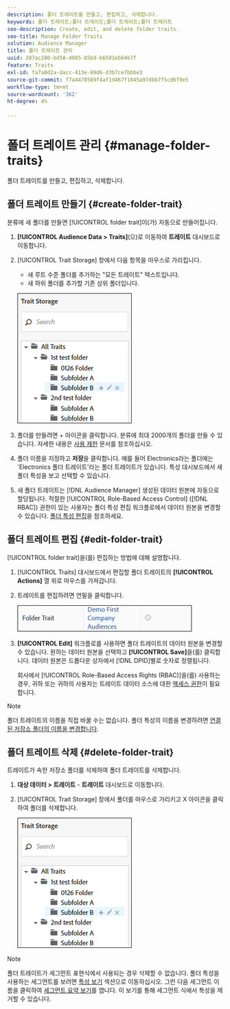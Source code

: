 ```yaml
---
description: 폴더 트레이트를 만들고, 편집하고, 삭제합니다.
keywords: 폴더 트레이트;폴더 트레이트;폴더 트레이트;폴더 트레이트
seo-description: Create, edit, and delete folder traits.
seo-title: Manage Folder Traits
solution: Audience Manager
title: 폴더 트레이트 관리
uuid: 287ac280-bd58-4985-85bd-b6501eb64b7f
feature: Traits
exl-id: fa7a8d2a-dacc-413e-89d6-d3b7ce7bbbe3
source-git-commit: f7a4478589f4af1d467f1045a97dbb7f5cd6f9e5
workflow-type: tm+mt
source-wordcount: '362'
ht-degree: 4%

---
```


# 폴더 트레이트 관리 {#manage-folder-traits}

폴더 트레이트를 만들고, 편집하고, 삭제합니다.

## 폴더 트레이트 만들기 {#create-folder-trait}

분류에 새 폴더를 만들면 [!UICONTROL folder trait]이(가) 자동으로 만들어집니다.

<!-- create-folder-trait.xml -->

1. **[!UICONTROL Audience Data > Traits]**(으)로 이동하여 **트레이트** 대시보드로 이동합니다.
1. [!UICONTROL Trait Storage] 창에서 다음 항목을 마우스로 가리킵니다.

   * 새 루트 수준 폴더를 추가하는 &quot;모든 트레이트&quot; 텍스트입니다.
   * 새 하위 폴더를 추가할 기존 상위 폴더입니다.

   ![](assets/folder_traits_create.PNG)

1. 폴더를 만들려면 + 아이콘을 클릭합니다. 분류에 최대 2000개의 폴더를 만들 수 있습니다. 자세한 내용은 [사용 제한](../../features/administration/usage-limits.md) 문서를 참조하십시오.
1. 폴더 이름을 지정하고 **저장**&#x200B;을 클릭합니다. 예를 들어 Electronics라는 폴더에는 &#39;Electronics 폴더 트레이트&#39;라는 폴더 트레이트가 있습니다. 특성 대시보드에서 새 폴더 특성을 보고 선택할 수 있습니다.
1. 새 폴더 트레이트는 [!DNL Audience Manager] 생성된 데이터 원본에 자동으로 할당됩니다. 적절한 [!UICONTROL Role-Based Access Control] ([!DNL RBAC]) 권한이 있는 사용자는 폴더 특성 편집 워크플로에서 데이터 원본을 변경할 수 있습니다. [폴더 특성 편집](../../features/traits/manage-folder-traits.md#edit-folder-trait)을 참조하세요.

## 폴더 트레이트 편집 {#edit-folder-trait}

[!UICONTROL folder trait]을(를) 편집하는 방법에 대해 설명합니다.

<!-- edit-folder-trait.xml -->

1. [!UICONTROL Traits] 대시보드에서 편집할 폴더 트레이트의 **[!UICONTROL Actions]** 열 위로 마우스를 가져갑니다.
1. 트레이트를 편집하려면 연필을 클릭합니다.

   ![](assets/folder_traits_edit_border.png)

1. **[!UICONTROL Edit]** 워크플로를 사용하면 폴더 트레이트의 데이터 원본을 변경할 수 있습니다. 원하는 데이터 원본을 선택하고 **[!UICONTROL Save]**&#x200B;을(를) 클릭합니다. 데이터 원본은 드롭다운 상자에서 [!DNL DPID]별로 숫자로 정렬됩니다.

   회사에서 [!UICONTROL Role-Based Access Rights (RBAC)]을(를) 사용하는 경우, 귀하 또는 귀하의 사용자는 트레이트 데이터 소스에 대한 [액세스 권한](../../features/traits/about-folder-traits.md#role-based-access-controls)이 필요합니다.

>[!NOTE]
>
>폴더 트레이트의 이름을 직접 바꿀 수는 없습니다. 폴더 특성의 이름을 변경하려면 [연결된 저장소 폴더의 이름을 변경합니다](../../features/traits/trait-storage.md#rename-delete-trait-storage-folder).

## 폴더 트레이트 삭제 {#delete-folder-trait}

트레이트가 속한 저장소 폴더를 삭제하여 폴더 트레이트를 삭제합니다.

<!-- delete-folder-trait.xml -->

1. **대상 데이터 > 트레이트** - **트레이트** 대시보드로 이동합니다.
1. [!UICONTROL Trait Storage] 창에서 폴더를 마우스로 가리키고 X 아이콘을 클릭하여 폴더를 삭제합니다.

   ![단계 결과](assets/folder_traits_create.PNG)

>[!NOTE]
>
>폴더 트레이트가 세그먼트 표현식에서 사용되는 경우 삭제할 수 없습니다. 폴더 특성을 사용하는 세그먼트를 보려면 [특성 보기](../../features/traits/trait-details-page.md) 섹션으로 이동하십시오. 그런 다음 세그먼트 이름을 클릭하여 [세그먼트 요약 보기](../../features/segments/segment-summary-view.md)를 엽니다. 이 보기를 통해 세그먼트 식에서 특성을 제거할 수 있습니다.
